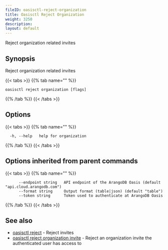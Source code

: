 ```yaml
---
fileID: oasisctl-reject-organization
title: Oasisctl Reject Organization
weight: 3250
description: 
layout: default
---
```

Reject organization related invites

## Synopsis

Reject organization related invites

{{< tabs >}}
{{% tab name="" %}}
```
oasisctl reject organization [flags]
```
{{% /tab %}}
{{< /tabs >}}

## Options

{{< tabs >}}
{{% tab name="" %}}
```
  -h, --help   help for organization
```
{{% /tab %}}
{{< /tabs >}}

## Options inherited from parent commands

{{< tabs >}}
{{% tab name="" %}}
```
      --endpoint string   API endpoint of the ArangoDB Oasis (default "api.cloud.arangodb.com")
      --format string     Output format (table|json) (default "table")
      --token string      Token used to authenticate at ArangoDB Oasis
```
{{% /tab %}}
{{< /tabs >}}

## See also

* [oasisctl reject]()	 - Reject invites
* [oasisctl reject organization invite](oasisctl-reject-organization-invite)	 - Reject an organization invite the authenticated user has access to

